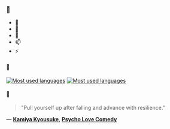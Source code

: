 ### 👋

- 🔭
- 🌱
- 💬
- 📫
- ⚡

#### 🧏

[![Most used languages](https://github-readme-stats-aynah.vercel.app/api/top-langs/?username=aynh&theme=solarized-dark&langs_count=6&layout=compact&hide_title=true)](https://github.com/anuraghazra/github-readme-stats#gh-dark-mode-only)
[![Most used languages](https://github-readme-stats-aynah.vercel.app/api/top-langs/?username=aynh&theme=solarized-light&langs_count=6&layout=compact&hide_title=true)](https://github.com/anuraghazra/github-readme-stats#gh-light-mode-only)

#### 💬

> "Pull yourself up after falling and advance with resilience."

&mdash; [**Kamiya Kyousuke**](https://myanimelist.net/character.php?q=Kamiya%20Kyousuke&cat=character), [**Psycho Love Comedy**](https://myanimelist.net/search/all?q=Psycho%20Love%20Comedy&cat=all)
